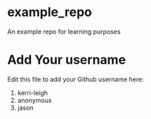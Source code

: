 # example_repo
An example repo for learning purposes
# Add Your username
Edit this file to add your Github username here:
1. kerri-leigh
2. anonymous
3. jason
